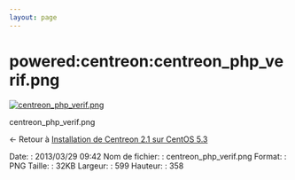```yaml
---
layout: page
---
```


powered:centreon:centreon\_php\_verif.png
=========================================

[![centreon\_php\_verif.png](../..//assets/media/powered/centreon/centreon_php_verif.png@cache=&w=599&h=358 "centreon_php_verif.png")](../..//assets/media/powered/centreon/centreon_php_verif.png@cache= "Afficher le fichier original")

centreon\_php\_verif.png

← Retour à [Installation de Centreon 2.1 sur CentOS
5.3](../../../centreon/centreon-centos-install.html "centreon:centreon-centos-install")

Date:
:   2013/03/29 09:42
Nom de fichier:
:   centreon\_php\_verif.png
Format:
:   PNG
Taille:
:   32KB
Largeur:
:   599
Hauteur:
:   358

